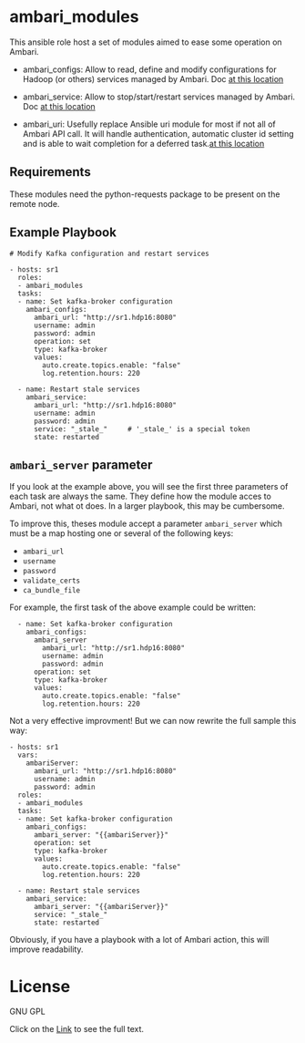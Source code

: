 # ambari_modules

This ansible role host a set of modules aimed to ease some operation on Ambari.

* ambari\_configs: Allow to read, define and modify configurations for Hadoop (or others) services managed by Ambari. Doc [at this location](docs/ambari_configs.txt)

* ambari\_service:  Allow to stop/start/restart services managed by Ambari. Doc [at this location](docs/ambari_service.txt)

* ambari\_uri: Usefully replace Ansible uri module for most if not all of Ambari API call. It will handle authentication, automatic cluster id setting and is able to wait completion for a deferred task.[at this location](docs/ambari_uri.txt)

## Requirements

These modules need the python-requests package to be present on the remote node.

## Example Playbook

    # Modify Kafka configuration and restart services 

    - hosts: sr1
      roles:
      - ambari_modules
      tasks:
      - name: Set kafka-broker configuration
        ambari_configs:
          ambari_url: "http://sr1.hdp16:8080"
          username: admin
          password: admin
          operation: set
          type: kafka-broker
          values:
            auto.create.topics.enable: "false"
            log.retention.hours: 220
            
      - name: Restart stale services
        ambari_service:
          ambari_url: "http://sr1.hdp16:8080"
          username: admin
          password: admin
          service: "_stale_"     # '_stale_' is a special token
          state: restarted

## `ambari_server` parameter

If you look at the example above, you will see the first three parameters of each task are always the same. They define how the module acces to Ambari, not what ot does. 
In a larger playbook, this may be cumbersome.

To improve this, theses module accept a parameter `ambari_server` which must be a map hosting one or several of the following keys:

 - `ambari_url`
 - `username`
 - `password`
 - `validate_certs`
 - `ca_bundle_file`

For example, the first task of the above example could be written:

      - name: Set kafka-broker configuration
        ambari_configs:
          ambari_server
            ambari_url: "http://sr1.hdp16:8080"
            username: admin
            password: admin
          operation: set
          type: kafka-broker
          values:
            auto.create.topics.enable: "false"
            log.retention.hours: 220
            
Not a very effective improvment! But we can now rewrite the full sample this way:

    - hosts: sr1
      vars:
        ambariServer:
          ambari_url: "http://sr1.hdp16:8080"
          username: admin
          password: admin
      roles:
      - ambari_modules
      tasks:
      - name: Set kafka-broker configuration
        ambari_configs:
          ambari_server: "{{ambariServer}}"
          operation: set
          type: kafka-broker
          values:
            auto.create.topics.enable: "false"
            log.retention.hours: 220
    
      - name: Restart stale services
        ambari_service:
          ambari_server: "{{ambariServer}}"
          service: "_stale_"
          state: restarted

Obviously, if you have a playbook with a lot of Ambari action, this will improve readability.
          
# License

GNU GPL

Click on the [Link](COPYING) to see the full text.

